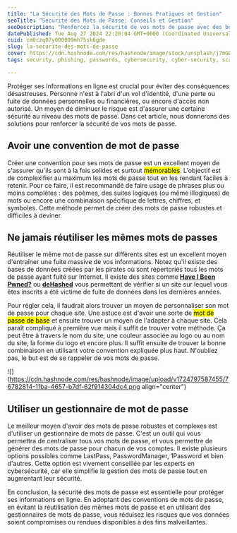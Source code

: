 ```yaml
---
title: "La Sécurité des Mots de Passe : Bonnes Pratiques et Gestion"
seoTitle: "Sécurité des Mots de Passe: Conseils et Gestion"
seoDescription: "Renforcez la sécurité de vos mots de passe avec des bonnes pratiques et des gestionnaires dédiés pour protéger vos informations en ligne"
datePublished: Tue Aug 27 2024 22:20:04 GMT+0000 (Coordinated Universal Time)
cuid: cm0czq07y000009mh75sk6gde
slug: la-securite-des-mots-de-passe
cover: https://cdn.hashnode.com/res/hashnode/image/stock/unsplash/j7mGBT2hyM8/upload/453e10b07fc142182360ae2aa205d300.jpeg
tags: security, phishing, passwords, cybersecurity, cyber-security, scam, password-manager, cybersecurity-1, cybersec, password-generator, phishingattacks, securite

---
```


Protéger ses informations en ligne est crucial pour éviter des conséquences désastreuses. Personne n'est à l'abri d'un vol d'identité, d'une perte ou fuite de données personnelles ou financières, ou encore d'accès non autorisé. Un moyen de diminuer le risque est d'assurer une certaine sécurité au niveau des mots de passe. Dans cet article, nous donnerons des solutions pour renforcer la sécurité de vos mots de passe.

## **Avoir une convention de mot de passe**

Créer une convention pour ses mots de passe est un excellent moyen de s'assurer qu'ils sont à la fois solides et surtout <mark>mémorables</mark>. L'objectif est de complexifier au maximum les mots de passe tout en les rendant faciles à retenir. Pour ce faire, il est recommandé de faire usage de phrases plus ou moins complètes : des poèmes, des suites logiques (ou même illogiques) de mots ou encore une combinaison spécifique de lettres, chiffres, et symboles. Cette méthode permet de créer des mots de passe robustes et difficiles à deviner.

## Ne jamais réutiliser les mêmes mots de passes

Réutiliser le même mot de passe sur différents sites est un excellent moyen d'entraîner une fuite massive de vos informations. Notez qu'il existe des bases de données créées par les pirates où sont répertoriés tous les mots de passe ayant fuité sur Internet. Il existe des sites comme [**Have I Been Pwned?**](https://haveibeenpwned.com/) ou [**deHashed**](https://www.dehashed.com/) vous permettant de vérifier si un site sur lequel vous êtes inscrits a été victime de fuite de données dans les dernières années.

Pour régler cela, il faudrait alors trouver un moyen de personnaliser son mot de passe pour chaque site. Une astuce est d'avoir une sorte de <mark>mot de passe de base</mark> et ensuite trouver un moyen de l'adapter à chaque site. Cela paraît compliqué à première vue mais il suffit de trouver votre méthode. Ça peut être à travers le nom du site, une couleur associée au logo ou au nom du site, la forme du logo et encore plus. Il suffit ensuite de trouver la bonne combinaison en utilisant votre convention expliquée plus haut. N'oubliez pas, le but est de se rappeler de vos mots de passe.

![](https://cdn.hashnode.com/res/hashnode/image/upload/v1724797587455/76782814-11ba-4657-b7df-62f914304dc4.png align="center")

## **Utiliser un gestionnaire de mot de passe**

Le meilleur moyen d'avoir des mots de passe robustes et complexes est d'utiliser un gestionnaire de mots de passe. C'est un outil qui vous permettra de centraliser tous vos mots de passe, et vous permettre de générer des mots de passe pour chacun de vos comptes. Il existe plusieurs options possibles comme LastPass, PasswordManager, 1Password et bien d'autres. Cette option est vivement conseillée par les experts en cybersécurité, car elle simplifie la gestion des mots de passe tout en augmentant leur sécurité.

En conclusion, la sécurité des mots de passe est essentielle pour protéger ses informations en ligne. En adoptant des conventions de mots de passe, en évitant la réutilisation des mêmes mots de passe et en utilisant des gestionnaires de mots de passe, vous réduisez les risques que vos données soient compromises ou rendues disponibles à des fins malveillantes.